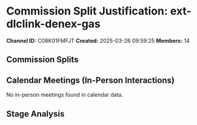 # Commission Split Justification: ext-dlclink-denex-gas

**Channel ID:** C08K01FMFJT
**Created:** 2025-03-26 09:59:25
**Members:** 14

## Commission Splits


## Calendar Meetings (In-Person Interactions)

No in-person meetings found in calendar data.

## Stage Analysis

